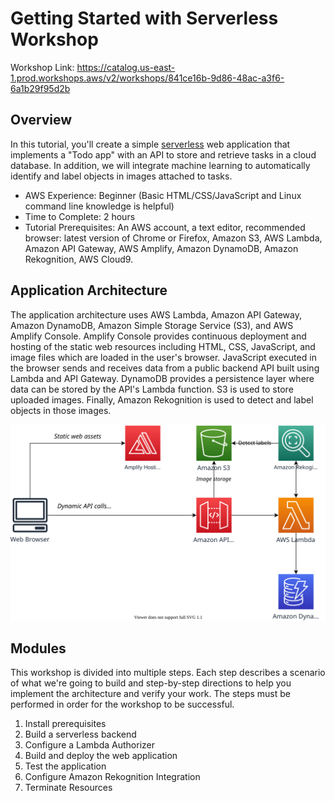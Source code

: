# Getting Started with Serverless Workshop

Workshop Link: <https://catalog.us-east-1.prod.workshops.aws/v2/workshops/841ce16b-9d86-48ac-a3f6-6a1b29f95d2b>

## Overview

In this tutorial, you'll create a simple [serverless](https://aws.amazon.com/serverless/) web application that implements a "Todo app" with an API to store and retrieve tasks in a cloud database. In addition, we will integrate machine learning to automatically identify and label objects in images attached to tasks.

- AWS Experience: Beginner (Basic HTML/CSS/JavaScript and Linux command line knowledge is helpful)
- Time to Complete: 2 hours
- Tutorial Prerequisites: An AWS account, a text editor, recommended browser: latest version of Chrome or Firefox, Amazon S3, AWS Lambda, Amazon API Gateway, AWS Amplify, Amazon DynamoDB, Amazon Rekognition, AWS Cloud9.

## Application Architecture

The application architecture uses AWS Lambda, Amazon API Gateway, Amazon DynamoDB, Amazon Simple Storage Service (S3), and AWS Amplify Console. Amplify Console provides continuous deployment and hosting of the static web resources including HTML, CSS, JavaScript, and image files which are loaded in the user's browser. JavaScript executed in the browser sends and receives data from a public backend API built using Lambda and API Gateway. DynamoDB provides a persistence layer where data can be stored by the API's Lambda function. S3 is used to store uploaded images. Finally, Amazon Rekognition is used to detect and label objects in those images.

![Architecture](img/architecture.svg)

## Modules

This workshop is divided into multiple steps. Each step describes a scenario of what we're going to build and step-by-step directions to help you implement the architecture and verify your work. The steps must be performed in order for the workshop to be successful.

1. Install prerequisites
1. Build a serverless backend
1. Configure a Lambda Authorizer
1. Build and deploy the web application
1. Test the application
1. Configure Amazon Rekognition Integration
1. Terminate Resources
